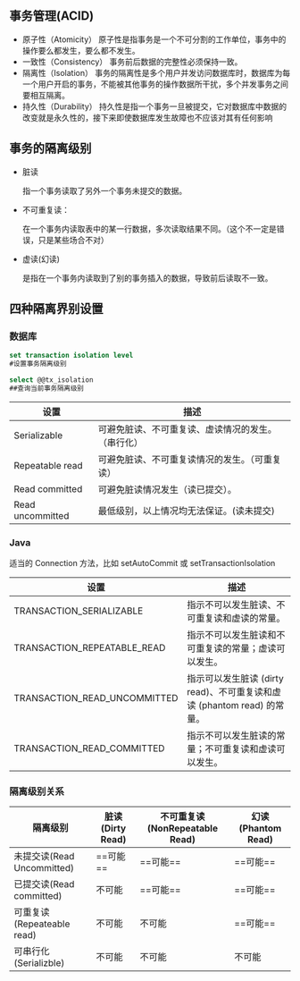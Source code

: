 ## 事务管理(ACID)

- 原子性（Atomicity）
  原子性是指事务是一个不可分割的工作单位，事务中的操作要么都发生，要么都不发生。
- 一致性（Consistency）
  事务前后数据的完整性必须保持一致。
- 隔离性（Isolation）
  事务的隔离性是多个用户并发访问数据库时，数据库为每一个用户开启的事务，不能被其他事务的操作数据所干扰，多个并发事务之间要相互隔离。
- 持久性（Durability）
  持久性是指一个事务一旦被提交，它对数据库中数据的改变就是永久性的，接下来即使数据库发生故障也不应该对其有任何影响

## 事务的隔离级别

- 脏读

  指一个事务读取了另外一个事务未提交的数据。

- 不可重复读：

  在一个事务内读取表中的某一行数据，多次读取结果不同。（这个不一定是错误，只是某些场合不对）

- 虚读(幻读)

  是指在一个事务内读取到了别的事务插入的数据，导致前后读取不一致。

## 四种隔离界别设置

### 数据库

```sql
set transaction isolation level 
#设置事务隔离级别
```

```sql
select @@tx_isolation 
##查询当前事务隔离级别
```

| 设置 | 描述 |
| ---- | ---- |
|Serializable|	可避免脏读、不可重复读、虚读情况的发生。（串行化）|
|Repeatable read|	可避免脏读、不可重复读情况的发生。（可重复读）|
|Read committed|	可避免脏读情况发生（读已提交）。|
|Read uncommitted|	最低级别，以上情况均无法保证。(读未提交)|

### Java

适当的 Connection 方法，比如 setAutoCommit 或 setTransactionIsolation

|设置|	描述|
| ----| ----|
|TRANSACTION_SERIALIZABLE|	指示不可以发生脏读、不可重复读和虚读的常量。|
|TRANSACTION_REPEATABLE_READ|	指示不可以发生脏读和不可重复读的常量；虚读可以发生。|
|TRANSACTION_READ_UNCOMMITTED|	指示可以发生脏读 (dirty read)、不可重复读和虚读 (phantom read) 的常量。|
|TRANSACTION_READ_COMMITTED|	指示不可以发生脏读的常量；不可重复读和虚读可以发生。|

### 隔离级别关系

| 隔离级别                   | 脏读(Dirty Read) | 不可重复读(NonRepeatable Read) | 幻读(Phantom Read) |
| -------------------------- | ---------------- | ------------------------------ | ------------------ |
| 未提交读(Read Uncommitted) | ==可能==         | ==可能==                   | ==可能==       |
| 已提交读(Read committed)|不可能|==可能==| ==可能== |
| 可重复读(Repeateable read)|不可能|不可能| ==可能== |
| 可串行化(Serializble)| 不可能|不可能|不可能|

